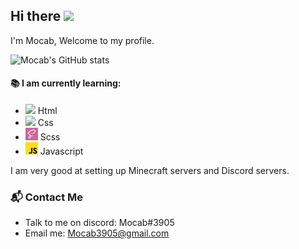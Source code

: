 ## Hi there <img src="https://media.giphy.com/media/hvRJCLFzcasrR4ia7z/giphy.gif" height="25px">
I'm Mocab, Welcome to my profile.

![Mocab's GitHub stats](https://github-readme-stats.vercel.app/api?username=mocab&count_private=true&theme=algolia&show_icons=true)

#### :books: I am currently learning:
- <code><img height="20" src="https://cdn-icons-png.flaticon.com/512/1051/1051277.png"></code> Html  
- <code><img height="20" src="https://cdn-icons-png.flaticon.com/512/732/732190.png"></code> Css 
- <code><img height="20" src="/icons/scss.png"></code> Scss 
- <code><img height="20" src="/icons/js.png"></code> Javascript 

I am very good at setting up Minecraft servers and Discord servers.

### :mailbox_with_mail: Contact Me
- Talk to me on discord: Mocab#3905
- Email me: Mocab3905@gmail.com
